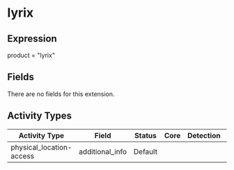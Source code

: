 lyrix
=====

Expression
----------

product = "lyrix"

Fields
------

There are no fields for this extension.

Activity Types
--------------

| Activity Type            | Field           | Status  | Core | Detection | Informational |
| ------------------------ | --------------- | ------- | ---- | --------- | ------------- |
| physical_location-access | additional_info | Default |      |           | &#10003;      |

